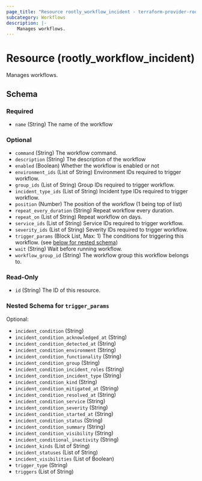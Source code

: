 ```yaml
---
page_title: "Resource rootly_workflow_incident - terraform-provider-rootly"
subcategory: Workflows
description: |-
    Manages workflows.
---
```


# Resource (rootly_workflow_incident)

Manages workflows.

<!-- schema generated by tfplugindocs -->
## Schema

### Required

- `name` (String) The name of the workflow

### Optional

- `command` (String) The workflow command.
- `description` (String) The description of the workflow
- `enabled` (Boolean) Whether the workflow is enabled or not
- `environment_ids` (List of String) Environment IDs required to trigger workflow.
- `group_ids` (List of String) Group IDs required to trigger workflow.
- `incident_type_ids` (List of String) Incident type IDs required to trigger workflow.
- `position` (Number) The position of the workflow (1 being top of list)
- `repeat_every_duration` (String) Repeat workflow every duration.
- `repeat_on` (List of String) Repeat workflow on days.
- `service_ids` (List of String) Service IDs required to trigger workflow.
- `severity_ids` (List of String) Severity IDs required to trigger workflow.
- `trigger_params` (Block List, Max: 1) The conditions for triggering this workflow. (see [below for nested schema](#nestedblock--trigger_params))
- `wait` (String) Wait before running workflow.
- `workflow_group_id` (String) The workflow group this workflow belongs to.

### Read-Only

- `id` (String) The ID of this resource.

<a id="nestedblock--trigger_params"></a>
### Nested Schema for `trigger_params`

Optional:

- `incident_condition` (String)
- `incident_condition_acknowledged_at` (String)
- `incident_condition_detected_at` (String)
- `incident_condition_environment` (String)
- `incident_condition_functionality` (String)
- `incident_condition_group` (String)
- `incident_condition_incident_roles` (String)
- `incident_condition_incident_type` (String)
- `incident_condition_kind` (String)
- `incident_condition_mitigated_at` (String)
- `incident_condition_resolved_at` (String)
- `incident_condition_service` (String)
- `incident_condition_severity` (String)
- `incident_condition_started_at` (String)
- `incident_condition_status` (String)
- `incident_condition_summary` (String)
- `incident_condition_visibility` (String)
- `incident_conditional_inactivity` (String)
- `incident_kinds` (List of String)
- `incident_statuses` (List of String)
- `incident_visibilities` (List of Boolean)
- `trigger_type` (String)
- `triggers` (List of String)
